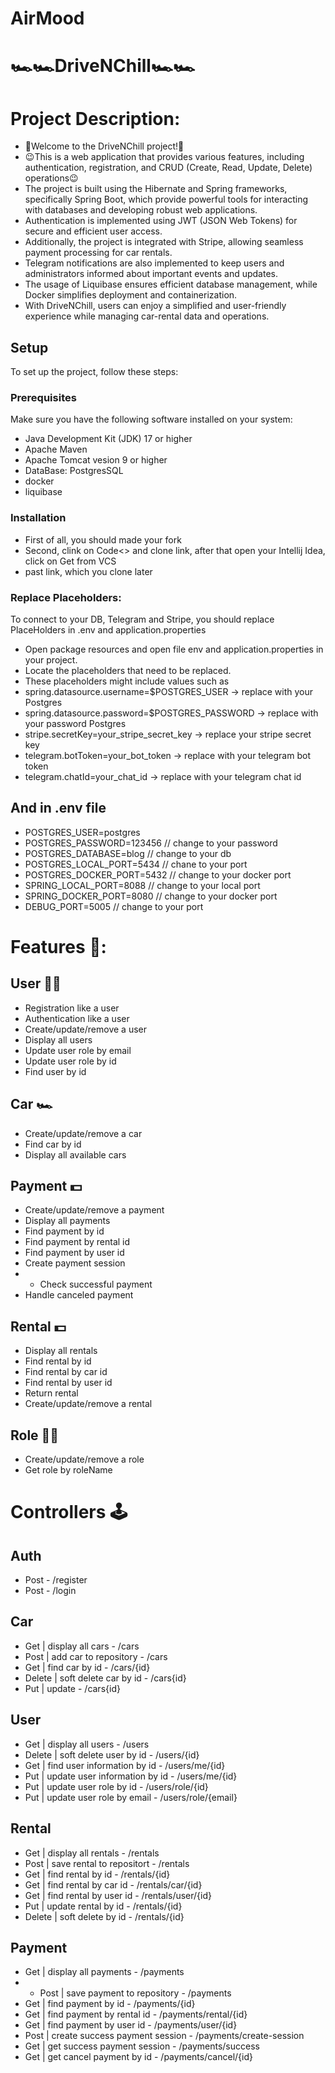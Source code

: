 # AirMood
# 🏎🏎DriveNChill🏎🏎

# Project Description:
- 🫡Welcome to the DriveNChill project!🫡
- 😉This is a web application that provides various features, including authentication, registration, and CRUD (Create, Read, Update, Delete) operations😉
- The project is built using the Hibernate and Spring frameworks, specifically Spring Boot, which provide powerful tools for interacting with databases and developing robust web applications.
- Authentication is implemented using JWT (JSON Web Tokens) for secure and efficient user access.
- Additionally, the project is integrated with Stripe, allowing seamless payment processing for car rentals.
- Telegram notifications are also implemented to keep users and administrators informed about important events and updates.
- The usage of Liquibase ensures efficient database management, while Docker simplifies deployment and containerization.
- With DriveNChill, users can enjoy a simplified and user-friendly experience while managing car-rental data and operations.

## Setup

To set up the project, follow these steps:

### Prerequisites

Make sure you have the following software installed on your system:

- Java Development Kit (JDK) 17 or higher
- Apache Maven
- Apache Tomcat vesion 9 or higher
- DataBase: PostgresSQL
- docker
- liquibase

### Installation
- First of all, you should made your fork
- Second, clink on Code<> and clone link, after that open your Intellij Idea, click on Get from VCS
- past link, which you clone later

### Replace Placeholders:
To connect to your DB, Telegram and Stripe, you should replace PlaceHolders in .env and application.properties
- Open package resources and open file env and application.properties in your project.
- Locate the placeholders that need to be replaced.
- These placeholders might include values such as
- spring.datasource.username=$POSTGRES_USER -> replace with your Postgres
- spring.datasource.password=$POSTGRES_PASSWORD -> replace with your password Postgres
- stripe.secretKey=your_stripe_secret_key -> replace your stripe secret key
- telegram.botToken=your_bot_token -> replace with your telegram bot token
- telegram.chatId=your_chat_id -> replace with your telegram chat id

  
## And in .env file
- POSTGRES_USER=postgres
- POSTGRES_PASSWORD=123456 // change to your password
- POSTGRES_DATABASE=blog // change to your db
- POSTGRES_LOCAL_PORT=5434 // chane to your port
- POSTGRES_DOCKER_PORT=5432 // change to your docker port
- SPRING_LOCAL_PORT=8088 // change to your local port
- SPRING_DOCKER_PORT=8080 // change to your docker port
- DEBUG_PORT=5005 // change to your port

# Features 🤌:
## User  🤵‍♂️
- Registration like a user
- Authentication like a user
- Create/update/remove a user
- Display all users
- Update user role by email
- Update user role by id
- Find user by id

## Car 🏎
- Create/update/remove a car
- Find car by id
- Display all available cars

## Payment 💵
- Create/update/remove a payment
- Display all payments
- Find payment by id
- Find payment by rental id
- Find payment by user id
- Create payment session
- - Check successful payment
- Handle canceled payment

## Rental 💵
- Display all rentals
- Find rental by id
- Find rental by car id
- Find rental by user id
- Return rental
- Create/update/remove a rental

## Role 🙎‍♂️
- Create/update/remove a role
- Get role by roleName

# Controllers 🕹

## Auth
- Post - /register
- Post - /login

## Car
- Get | display all cars - /cars
- Post | add car to repository - /cars
- Get | find car by id - /cars/{id}
- Delete | soft delete car by id - /cars{id}
- Put | update - /cars{id}

## User
- Get | display all users - /users
- Delete | soft delete user by id - /users/{id}
- Get | find user information by id - /users/me/{id}
- Put | update user information by id - /users/me/{id}
- Put | update user role by id - /users/role/{id}
- Put | update user role by email - /users/role/{email}

## Rental
- Get | display all rentals - /rentals
- Post | save rental to repositort - /rentals
- Get | find rental by id - /rentals/{id}
- Get | find rental by car id - /rentals/car/{id}
- Get | find rental by user id - /rentals/user/{id}
- Put | update rental by id - /rentals/{id}
- Delete | soft delete by id - /rentals/{id}

## Payment
- Get | display all payments - /payments
- - Post | save payment to repository - /payments
- Get | find payment by id - /payments/{id}
- Get | find payment by rental id - /payments/rental/{id}
- Get | find payment by user id - /payments/user/{id}
- Post | create success payment session - /payments/create-session
- Get | get success payment session - /payments/success
- Get | get cancel payment by id - /payments/cancel/{id}

